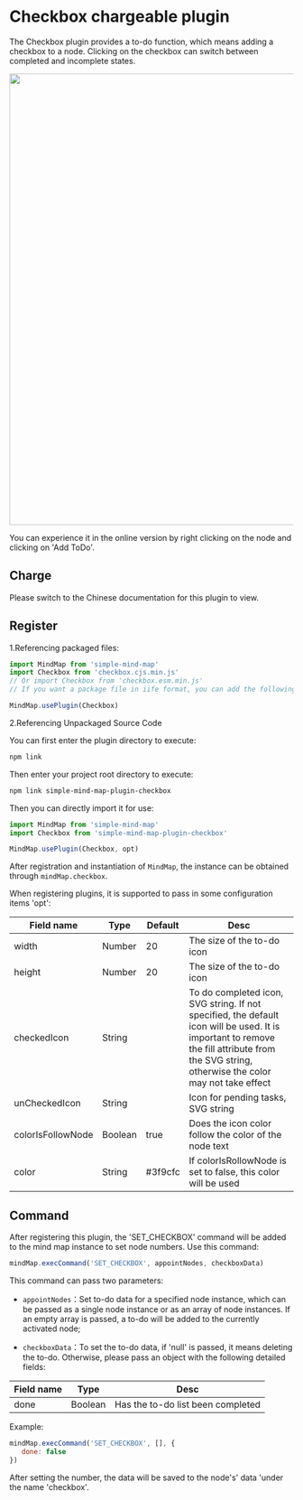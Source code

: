 # Checkbox chargeable plugin

The Checkbox plugin provides a to-do function, which means adding a checkbox to a node. Clicking on the checkbox can switch between completed and incomplete states.

<img src="../../assets/img/待办.png" style="width: 800px" />

You can experience it in the online version by right clicking on the node and clicking on 'Add ToDo'.

## Charge

Please switch to the Chinese documentation for this plugin to view.

## Register

1.Referencing packaged files:

```js
import MindMap from 'simple-mind-map'
import Checkbox from 'checkbox.cjs.min.js'
// Or import Checkbox from 'checkbox.esm.min.js'
// If you want a package file in iife format, you can add the following in the build command of the package.json plugin: esbuild ./index.js --bundle --minify --external:buffer --format=iife --outfile=./dist/xxx.iife.min.js --global-name=xxx, Then execute npm run build again to generate

MindMap.usePlugin(Checkbox)
```

2.Referencing Unpackaged Source Code

You can first enter the plugin directory to execute:

```bash
npm link
```

Then enter your project root directory to execute:

```bash
npm link simple-mind-map-plugin-checkbox
```

Then you can directly import it for use:

```js
import MindMap from 'simple-mind-map'
import Checkbox from 'simple-mind-map-plugin-checkbox'

MindMap.usePlugin(Checkbox, opt)
```

After registration and instantiation of `MindMap`, the instance can be obtained through `mindMap.checkbox`.

When registering plugins, it is supported to pass in some configuration items 'opt':

| Field name | Type  | Default | Desc |
| ------- | ----- | ----- | ---- |
| width | Number | 20 | The size of the to-do icon |
| height | Number | 20 | The size of the to-do icon |
| checkedIcon | String |  | To do completed icon, SVG string. If not specified, the default icon will be used. It is important to remove the fill attribute from the SVG string, otherwise the color may not take effect |
| unCheckedIcon | String |  | Icon for pending tasks, SVG string |
| colorIsFollowNode | Boolean | true | Does the icon color follow the color of the node text |
| color | String | #3f9cfc | If colorIsRollowNode is set to false, this color will be used |

## Command

After registering this plugin, the 'SET_CHECKBOX' command will be added to the mind map instance to set node numbers. Use this command:

```js
mindMap.execCommand('SET_CHECKBOX', appointNodes, checkboxData)
```

This command can pass two parameters:

- `appointNodes`：Set to-do data for a specified node instance, which can be passed as a single node instance or as an array of node instances. If an empty array is passed, a to-do will be added to the currently activated node;

- `checkboxData`：To set the to-do data, if 'null' is passed, it means deleting the to-do. Otherwise, please pass an object with the following detailed fields:

| Field name | Type  | Desc |
| ------- | ----- | ---- |
| done | Boolean | Has the to-do list been completed |

Example:

```js
mindMap.execCommand('SET_CHECKBOX', [], {
   done: false
})
```

After setting the number, the data will be saved to the node's' data 'under the name 'checkbox'.